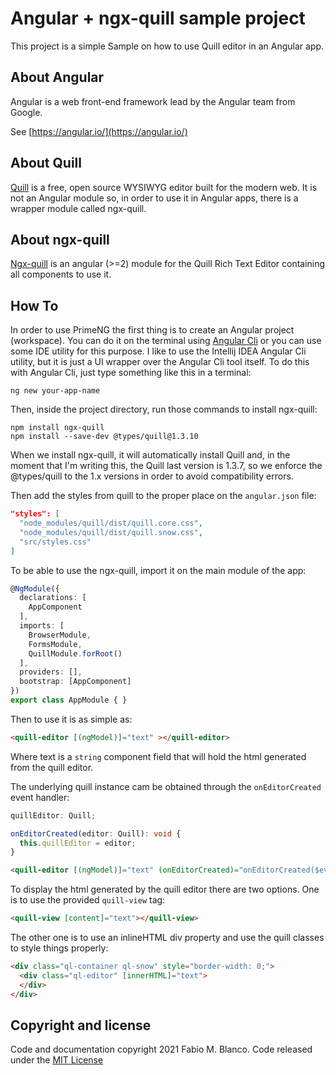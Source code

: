 # Angular + ngx-quill sample project #

This project is a simple Sample on how to use Quill editor in an Angular app.

## About Angular ##

Angular is a web front-end framework lead by the Angular team from Google.

See [https://angular.io/](https://angular.io/)

## About Quill ##

[Quill](https://quilljs.com/) is a free, open source WYSIWYG editor built for the modern 
web. It is not an Angular module so, in order to use it in Angular apps, there is a 
wrapper module called ngx-quill.

## About ngx-quill ##

[Ngx-quill](https://github.com/KillerCodeMonkey/ngx-quill) is an angular (>=2) module 
for the Quill Rich Text Editor containing all components to use it.

## How To ##

In order to use PrimeNG the first thing is to create an Angular project (workspace). You can do it on
the terminal using [Angular Cli](https://angular.io/guide/setup-local#install-the-angular-cli) or you
can use some IDE utility for this purpose. I like to use the Intellij IDEA Angular Cli utility, but it
is just a UI wrapper over the Angular Cli tool itself.
To do this with Angular Cli, just type something like this in a terminal:

```shell
ng new your-app-name
```

Then, inside the project directory, run those commands to install ngx-quill:

```shell
npm install ngx-quill
npm install --save-dev @types/quill@1.3.10
```

When we install ngx-quill, it will automatically install Quill and, in the moment that
I'm writing this, the Quill last version is 1.3.7, so we enforce the @types/quill to the
1.x versions in order to avoid compatibility errors.

Then add the styles from quill to the proper place on the `angular.json` file:

```json
"styles": [
  "node_modules/quill/dist/quill.core.css",
  "node_modules/quill/dist/quill.snow.css",
  "src/styles.css"
]
```

To be able to use the ngx-quill, import it on the main module of the app:

```typescript
@NgModule({
  declarations: [
    AppComponent
  ],
  imports: [
    BrowserModule,
    FormsModule,
    QuillModule.forRoot()
  ],
  providers: [],
  bootstrap: [AppComponent]
})
export class AppModule { }
```

Then to use it is as simple as:

```html
<quill-editor [(ngModel)]="text" ></quill-editor>
```

Where text is a `string` component field that will hold the html generated from the quill
editor.

The underlying quill instance cam be obtained through the `onEditorCreated` event handler:

```typescript
quillEditor: Quill;

onEditorCreated(editor: Quill): void {
  this.quillEditor = editor;
}
```

```html
<quill-editor [(ngModel)]="text" (onEditorCreated)="onEditorCreated($event)"></quill-editor>
```

To display the html generated by the quill editor there are two options.
One is to use the provided `quill-view` tag:

```html
<quill-view [content]="text"></quill-view>
```

The other one is to use an inlineHTML div property and use the quill classes to style
things properly:

```html
<div class="ql-container ql-snow" style="border-width: 0;">
  <div class="ql-editor" [innerHTML]="text">
  </div>
</div>
```

## Copyright and license ##

Code and documentation copyright 2021 Fabio M. Blanco. Code released under the
[MIT License](https://github.com/fabio-blanco/test-ngx-quill/blob/master/LICENSE)
